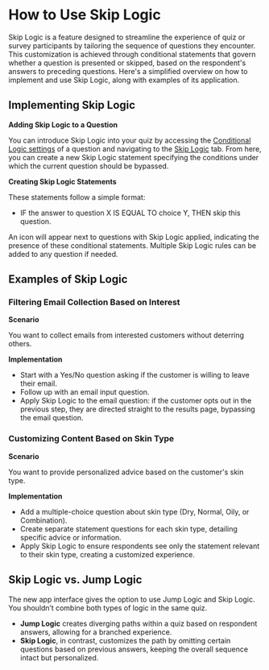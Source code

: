 # How to Use Skip Logic

Skip Logic is a feature designed to streamline the experience of quiz or survey participants by tailoring the sequence of questions they encounter. This customization is achieved through conditional statements that govern whether a question is presented or skipped, based on the respondent's answers to preceding questions. Here's a simplified overview on how to implement and use Skip Logic, along with examples of its application.

## Implementing Skip Logic

**Adding Skip Logic to a Question**

You can introduce Skip Logic into your quiz by accessing the [Conditional Logic settings](https://docs.revenuehunt.com/reference/quiz-builder/#conditional-logic) of a question and navigating to the [Skip Logic](https://docs.revenuehunt.com/reference/quiz-builder/#skip-logic) tab. From here, you can create a new Skip Logic statement specifying the conditions under which the current question should be bypassed.

**Creating Skip Logic Statements**

These statements follow a simple format: 

- IF the answer to question X IS EQUAL TO choice Y, THEN skip this question. 

An icon will appear next to questions with Skip Logic applied, indicating the presence of these conditional statements. Multiple Skip Logic rules can be added to any question if needed.

## Examples of Skip Logic

### Filtering Email Collection Based on Interest

**Scenario**

You want to collect emails from interested customers without deterring others.

**Implementation**

- Start with a Yes/No question asking if the customer is willing to leave their email.
- Follow up with an email input question.
- Apply Skip Logic to the email question: if the customer opts out in the previous step, they are directed straight to the results page, bypassing the email question.

### Customizing Content Based on Skin Type

**Scenario**

You want to provide personalized advice based on the customer's skin type.

**Implementation**

- Add a multiple-choice question about skin type (Dry, Normal, Oily, or Combination).
- Create separate statement questions for each skin type, detailing specific advice or information.
- Apply Skip Logic to ensure respondents see only the statement relevant to their skin type, creating a customized experience.

## Skip Logic vs. Jump Logic

The new app interface gives the option to use Jump Logic and Skip Logic. You shouldn’t combine both types of logic in the same quiz.

- **Jump Logic** creates diverging paths within a quiz based on respondent answers, allowing for a branched experience.
- **Skip Logic**, in contrast, customizes the path by omitting certain questions based on previous answers, keeping the overall sequence intact but personalized.


